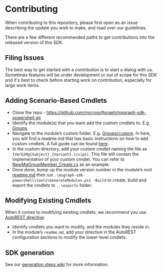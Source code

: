 # Contributing

When contributing to this repository, please first open an an issue describing the update you wish to make, and read over our guidelines.

There are a few different recommended paths to get contributions into the released version of this SDK.

## Filing Issues

The best way to get started with a contribution is to start a dialog with us. Sometimes features will be under development or out of scope for this SDK and it's best to check before starting work on contribution, especially for large work items.

## Adding Scenario-Based Cmdlets

- Clone the repo - <https://github.com/microsoftgraph/msgraph-sdk-powershell.git>.
- Identify the module(s) that you want add the custom cmdlets to. E.g. [Groups](https://github.com/microsoftgraph/msgraph-sdk-powershell/tree/dev/src/Groups/Groups).
- Navigate to the module’s custom folder. E.g. [Groups/custom](https://github.com/microsoftgraph/msgraph-sdk-powershell/tree/dev/src/Groups/Groups/custom). In here, you will find a readme.md that has basic instructions on how to add custom cmdlets. A full guide can be found [here](https://github.com/Azure/autorest/blob/master/docs/powershell/customization.md#creating-a-new-cmdlet).
- In the custom directory, add your custom cmdlet naming the file as `{Verb}Mg{Subject}_{Variant}.(cs|ps)`. This file will contain the implementation of your custom cmdlet. You can refer to [NewMgGroupMember_Create.cs](https://github.com/microsoftgraph/msgraph-sdk-powershell/blob/dev/src/Groups/Groups/custom/NewMgGroupMember_Create.cs) as an example.
- Once done, bump up the module version number in the module’s root [readme.md](https://github.com/microsoftgraph/msgraph-sdk-powershell/blob/dev/src/Groups/Groups/readme.md#versioning) then run `.\msgraph-sdk-powershell\tools\GenerateModules.ps1 -Build` to create, build and export the cmdlets to `..\exports` folder.

## Modifying Existing Cmdlets

When it comes to modifying existing cmdlets, we recommend you use [AutoREST directive](https://github.com/Azure/autorest.powershell/blob/master/docs/directives.md#cmdlet-hiding-exportation-suppression).

- Identify cmdlets you want to modify, and the modules they reside in.
- In the module’s `readme.md`, add your directive in the AutoREST configuration sections to modify the lower-level cmdlets.

## SDK generation

See our [generation steps wiki](https://github.com/microsoftgraph/msgraph-sdk-powershell/wiki/Generation-Process) for more information.
